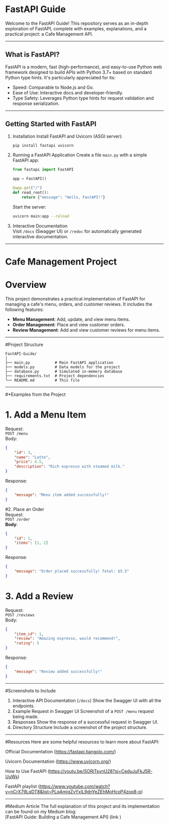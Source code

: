 # FastAPI Guide
Welcome to the FastAPI Guide! This repository serves as an in-depth exploration of FastAPI, complete with examples, explanations, and a practical project: a Cafe Management API.

---

## What is FastAPI?

FastAPI is a modern, fast (high-performance), and easy-to-use Python web framework designed to build APIs with Python 3.7+ based on standard Python type hints. It's particularly appreciated for its:  
- Speed: Comparable to Node.js and Go.  
- Ease of Use: Interactive docs and developer-friendly.  
- Type Safety: Leverages Python type hints for request validation and response serialization.  

---

## Getting Started with FastAPI

1. Installation 
   Install FastAPI and Uvicorn (ASGI server):  
   ```bash
   pip install fastapi uvicorn
   ```
   
2. Running a FastAPI Application
   Create a file `main.py` with a simple FastAPI app:  
   ```python
   from fastapi import FastAPI

   app = FastAPI()

   @app.get("/")
   def read_root():
       return {"message": "Hello, FastAPI!"}
   ```  
   Start the server:  
   ```bash
   uvicorn main:app --reload
   ```  

3. Interactive Documentation  
   Visit `/docs` (Swagger UI) or `/redoc` for automatically generated interactive documentation.

---

# Cafe Management Project

# Overview 
This project demonstrates a practical implementation of FastAPI for managing a cafe's menu, orders, and customer reviews. It includes the following features:  
- **Menu Management**: Add, update, and view menu items.  
- **Order Management**: Place and view customer orders.  
- **Review Management**: Add and view customer reviews for menu items.

---

#Project Structure
```
FastAPI-Guide/
│
├── main.py           # Main FastAPI application
├── models.py         # Data models for the project
├── database.py       # Simulated in-memory database
├── requirements.txt  # Project dependencies
└── README.md         # This file
```

---

#*Examples from the Project

# 1. Add a Menu Item
Request:  
`POST /menu`  
Body:
```json
{
    "id": 3,
    "name": "Latte",
    "price": 4.5,
    "description": "Rich espresso with steamed milk."
}
```  
Response:
```json
{
    "message": "Menu item added successfully!"
}
```

#2. Place an Order  
Request:  
`POST /order`  
**Body**:
```json
{
    "id": 1,
    "items": [1, 2]
}
```  
Response:
```json
{
    "message": "Order placed successfully! Total: $5.5"
}
```

# 3. Add a Review 
Request:  
`POST /reviews`  
Body:
```json
{
    "item_id": 1,
    "review": "Amazing espresso, would recommend!",
    "rating": 5
}
```  
Response:
```json
{
    "message": "Review added successfully!"
}
```

---

#Screenshots to Include
1. Interactive API Documentation (`/docs`) 
   Show the Swagger UI with all the endpoints.
2. Example Request in Swagger UI
   Screenshot of a `POST /menu` request being made.  
3. Responses
   Show the response of a successful request in Swagger UI.  
4. Directory Structure
   Include a screenshot of the project structure.

---

#Resources
Here are some helpful resources to learn more about FastAPI:  

Official Documentation (https://fastapi.tiangolo.com/)

Uvicorn Documentation (https://www.uvicorn.org/)

How to Use FastAPI (https://youtu.be/SORiTsvnU28?si=CeduJuFkJ5R-UuWs)

FastAPI playlist (https://www.youtube.com/watch?v=nCrX79LqDT8&list=PLqAmigZvYxIL9dnYeZEhMoHcoP4zop8-p)

---

#Medium Article
The full explanation of this project and its implementation can be found on my Medium blog:  
[FastAPI Guide: Building a Cafe Management API] (link )  

